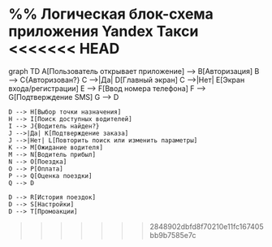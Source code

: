 %% Логическая блок-схема приложения Yandex Такси
<<<<<<< HEAD
=======
graph TD
    A[Пользователь открывает приложение] --> B[Авторизация]
    B --> C{Авторизован?}
    C -->|Да| D[Главный экран]
    C -->|Нет| E[Экран входа/регистрации]
    E --> F[Ввод номера телефона]
    F --> G[Подтверждение SMS]
    G --> D
    
    D --> H[Выбор точки назначения]
    H --> I[Поиск доступных водителей]
    I --> J{Водитель найден?}
    J -->|Да| K[Подтверждение заказа]
    J -->|Нет| L[Повторить поиск или изменить параметры]
    K --> M[Ожидание водителя]
    M --> N[Водитель прибыл]
    N --> O[Поездка]
    O --> P[Оплата]
    P --> Q[Оценка поездки]
    Q --> D
    
    D --> R[История поездок]
    D --> S[Настройки]
    D --> T[Промоакции]
>>>>>>> 2848902dbfd8f70210e11fc167405bb9b7585e7c

